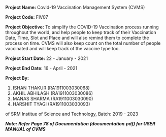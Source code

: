 **Project Name:** 
Covid-19 Vaccination Management System (CVMS)

**Project Code:** 
FIV07

**Project Objective:** 
To simplify the COVID-19 Vaccination process running throughout the world, and help people to keep track of their Vaccination Date, Time, Slot and Place and will also remind them to complete the process on time. 
CVMS will also keep count on the total number of people vaccinated and will keep track of the vaccine type too.

**Project Start Date:**
22 - January - 2021

**Project End Date:**
16 - April - 2021

**Project By:**
1) ISHAN THAKUR (RA1911003030068)
2) AKHIL ABHILASH (RA1911003030086)
3) MANAS SHARMA (RA1911003030090)
4) HARSHIT TYAGI (RA1911003030093)

of SRM Institue of Science and Technology, Batch: 2019 - 2023


_**Note:** **Refer Page 78 of Documentation (documentation.pdf) for USER MANUAL of CVMS**_

